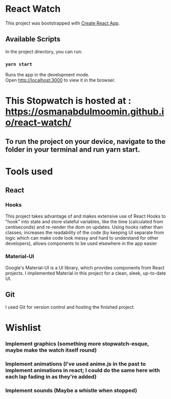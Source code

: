 # React Watch

This project was bootstrapped with [Create React App](https://github.com/facebook/create-react-app).

## Available Scripts

In the project directory, you can run:

### `yarn start`

Runs the app in the development mode.\
Open [http://localhost:3000](http://localhost:3000) to view it in the browser.

# This Stopwatch is hosted at : https://osmanabdulmoomin.github.io/react-watch/
## To run the project on your device, navigate to the folder in your terminal and run yarn start.

# Tools used 
## React
### Hooks

This project takes advantage of and makes extensive use of React Hooks to "hook" into state and store stateful variables, like the time (calculated from centiseconds) and re-render the dom on updates. Using hooks rather than classes; increases the readability of the code (by keeping UI separate from logic which can make code look messy and hard to understand for other developers), allows components to be used elsewhere in the app easier  

### Material-UI

Google's Material-UI is a UI library, which provides components from React projects. I implemented Material in this project for a clean, sleek, up-to-date UI. 

## Git

I used Git for version control and hosting the finished project.

# Wishlist
  
  ### Implement graphics (something more stopwatch-esque, maybe make the watch itself round)
 ###  Implement animations (I've used anime.js in the past to implement animations in react; I could do the same here with each lap fading in as they're added)
  ### Implement sounds (Maybe a whistle when stopped)
  



